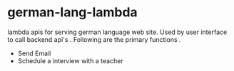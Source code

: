 # german-lang-lambda
lambda apis for serving german language web site.
Used by user interface to call backend api's .
Following are the primary functions .
* Send Email 
* Schedule a interview with a teacher
